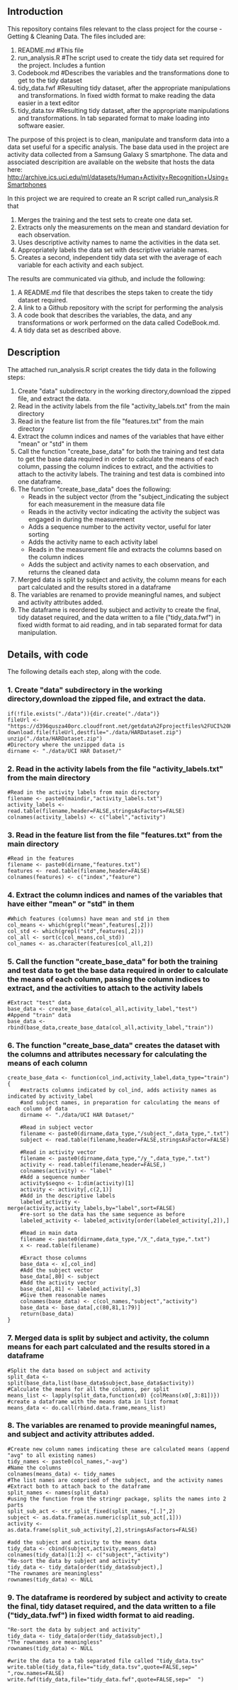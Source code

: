 Introduction
--------------------------------------------------------
This repository contains files relevant to the class project for the course - Getting & Cleaning Data.
The files included are:

1. README.md #This file  
2. run_analysis.R #The script used to create the tidy data set required for the project. Includes a funtion  
3. Codebook.md #Describes the variables and the transformations done to get to the tidy dataset  
4. tidy_data.fwf #Resulting tidy dataset, after the appropriate manipulations and transformations.  In fixed width format to make reading the data easier in a text editor  
5. tidy_data.tsv #Resulting tidy dataset, after the appropriate manipulations and transformations.  In tab separated format to make loading into software easier.  

The purpose of this project is to clean, manipulate and transform data into a data set useful for a specific analysis.  The base data used in the project are activity data collected from a Samsung Galaxy S smartphone.  The data and associated descripition are available on the website that hosts the data here:
http://archive.ics.uci.edu/ml/datasets/Human+Activity+Recognition+Using+Smartphones

In this project we are required to create an R script called run_analysis.R that
1. Merges the training and the test sets to create one data set.
2. Extracts only the measurements on the mean and standard deviation for each observation.
3. Uses descriptive activity names to name the activities in the data set.
4. Appropriately labels the data set with descriptive variable names. 
5. Creates a second, independent tidy data set with the average of each variable for each activity and each subject. 

The results are communicated via github, and include the following:
1. A README.md file that describes the steps taken to create the tidy dataset required. 
2. A link to a Github repository with the script for performing the analysis
3. A code book that describes the variables, the data, and any transformations or work performed on the data called CodeBook.md.
4. A tidy data set as described above.

Description
----------------------------------------------------------
The attached run_analysis.R script creates the tidy data in the following steps:

1. Create "data" subdirectory in the working directory,download the zipped file, and extract the data.
2. Read in the activity labels from the file "activity_labels.txt" from the main directory
3. Read in the feature list from the file "features.txt" from the main directory
4. Extract the column indices and names of the variables that have either "mean" or "std" in them
5. Call the function "create_base_data" for both the training and test data to get the base data required in order to calculate the means of each column, passing the column indices to extract, and the activities to attach to the activity labels.  The training and test data is combined into one dataframe. 
6. The function "create_base_data" does the following:
    * Reads in the subject vector (from the "subject_indicating the subject for each measurement in the measure data file
    * Reads in the activity vector indicating the activity the subject was engaged in during the measurement
    * Adds a sequence number to the activity vector, useful for later sorting
    * Adds the activity name to each activity label
    * Reads in the measurement file and extracts the columns based on the column indices
    * Adds the subject and activity names to each observation, and returns the cleaned data
7. Merged data is split by subject and activity, the column means for each part calculated and the results stored in a dataframe
8. The variables are renamed to provide meaningful names, and subject and activity attributes added.
9. The dataframe is reordered by subject and activity to create the final, tidy dataset required, and the data written to a file ("tidy_data.fwf") in fixed width format to aid reading, and in tab separated format for data manipulation.


Details, with code
--------------------------------------------------------------------------
The following details each step, along with the code.

### 1. Create "data" subdirectory in the working directory,download the zipped file, and extract the data.
```
if(!file.exists("./data")){dir.create("./data")}
fileUrl <- "https://d396qusza40orc.cloudfront.net/getdata%2Fprojectfiles%2FUCI%20HAR%20Dataset.zip"
download.file(fileUrl,destfile="./data/HARDataset.zip")
unzip("./data/HARDataset.zip")
#Directory where the unzipped data is
dirname <- "./data/UCI HAR Dataset/"
```

### 2. Read in the activity labels from the file "activity_labels.txt" from the main directory
```
#Read in the activity labels from main directory
filename <- paste0(maindir,"activity_labels.txt")
activity_labels <- read.table(filename,header=FALSE,stringsAsFactors=FALSE)
colnames(activity_labels) <- c("label","activity")
```

### 3. Read in the feature list from the file "features.txt" from the main directory
```
#Read in the features
filename <- paste0(dirname,"features.txt")
features <- read.table(filename,header=FALSE)
colnames(features) <- c("index","feature")
```

### 4. Extract the column indices and names of the variables that have either "mean" or "std" in them
```
#Which features (columns) have mean and std in them
col_means <- which(grepl("mean",features[,2]))
col_std <- which(grepl("std",features[,2]))
col_all <- sort(c(col_means,col_std))
col_names <- as.character(features[col_all,2])
```

### 5. Call the function "create_base_data" for both the training and test data to get the base data required in order to calculate the means of each column, passing the column indices to extract, and the activities to attach to the activity labels 
```
#Extract "test" data
base_data <- create_base_data(col_all,activity_label,"test")
#Append "train" data
base_data <- rbind(base_data,create_base_data(col_all,activity_label,"train"))
```

### 6. The function "create_base_data" creates the dataset with the columns and attributes necessary for calculating the means of each column
```
create_base_data <- function(col_ind,activity_label,data_type="train") {
    #extracts columns indicated by col_ind, adds activity names as indicated by activity_label
    #and subject names, in preparation for calculating the means of each column of data
    dirname <- "./data/UCI HAR Dataset/"
        
    #Read in subject vector
    filename <- paste0(dirname,data_type,"/subject_",data_type,".txt")
    subject <- read.table(filename,header=FALSE,stringsAsFactor=FALSE)
    
    #Read in activity vector
    filename <- paste0(dirname,data_type,"/y_",data_type,".txt")
    activity <- read.table(filename,header=FALSE,)
    colnames(activity) <- "label"
    #Add a sequence number
    activity$seqno <- 1:dim(activity)[1]
    activity <- activity[,c(2,1)]
    #Add in the descriptive labels
    labeled_activity <- merge(activity,activity_labels,by="label",sort=FALSE)
    #re-sort so the data has the same sequence as before
    labeled_activity <- labeled_activity[order(labeled_activity[,2]),]
    
    #Read in main data
    filename <- paste0(dirname,data_type,"/X_",data_type,".txt")
    x <- read.table(filename)
    
    #Exract those columns
    base_data <- x[,col_ind]
    #Add the subject vector
    base_data[,80] <- subject
    #Add the activity vector
    base_data[,81] <- labeled_activity[,3]
    #Give them reasonable names
    colnames(base_data) <- c(col_names,"subject","activity")
    base_data <- base_data[,c(80,81,1:79)]
    return(base_data)
}

```

### 7. Merged data is split by subject and activity, the column means for each part calculated and the results stored in a dataframe
```
#Split the data based on subject and activity
split_data <- split(base_data,list(base_data$subject,base_data$activity))
#Calculate the means for all the columns, per split
means_list <- lapply(split_data,function(x0) {colMeans(x0[,3:81])})
#create a dataframe with the means data in list format
means_data <- do.call(rbind.data.frame,means_list)
```

### 8. The variables are renamed to provide meaningful names, and subject and activity attributes added.
```
#Create new column names indicating these are calculated means (append "avg" to all existing names)
tidy_names <- paste0(col_names,"-avg")
#Name the columns
colnames(means_data) <- tidy_names
#The list names are comprised of the subject, and the activity names
#Extract both to attach back to the dataframe
split_names <- names(split_data)
#using the function from the stringr package, splits the names into 2 parts
split_sub_act <- str_split_fixed(split_names,"[.]",2)
subject <- as.data.frame(as.numeric(split_sub_act[,1]))
activity <- as.data.frame(split_sub_activity[,2],stringsAsFactors=FALSE)
    
#add the subject and activity to the means data
tidy_data <- cbind(subject,activity,means_data)
colnames(tidy_data)[1:2] <- c("subject","activity")    
"Re-sort the data by subject and activity"
tidy_data <- tidy_data[order(tidy_data$subject),]
"The rownames are meaningless"
rownames(tidy_data) <- NULL
```

### 9. The dataframe is reordered by subject and activity to create the final, tidy dataset required, and the data written to a file ("tidy_data.fwf") in fixed width format to aid reading.
```
"Re-sort the data by subject and activity"
tidy_data <- tidy_data[order(tidy_data$subject),]
"The rownames are meaningless"
rownames(tidy_data) <- NULL

#write the data to a tab separated file called "tidy_data.tsv"
write.table(tidy_data,file="tidy_data.tsv",quote=FALSE,sep=" ",row.names=FALSE)
write.fwf(tidy_data,file="tidy_data.fwf",quote=FALSE,sep="  ")

```
